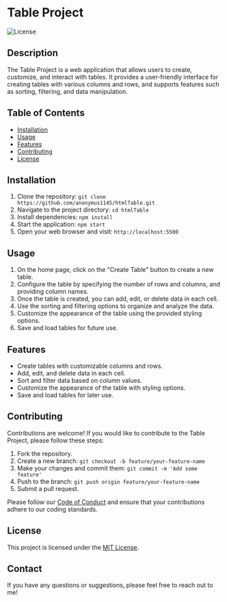 # Table Project

![License](https://img.shields.io/badge/License-MIT-blue.svg)

## Description

The Table Project is a web application that allows users to create, customize, and interact with tables. It provides a user-friendly interface for creating tables with various columns and rows, and supports features such as sorting, filtering, and data manipulation.

## Table of Contents

- [Installation](#installation)
- [Usage](#usage)
- [Features](#features)
- [Contributing](#contributing)
- [License](#license)

## Installation

1. Clone the repository: `git clone https://github.com/anonymus1145/htmlTable.git`
2. Navigate to the project directory: `cd htmlTable`
3. Install dependencies: `npm install`
4. Start the application: `npm start`
5. Open your web browser and visit: `http://localhost:5500`

## Usage

1. On the home page, click on the "Create Table" button to create a new table.
2. Configure the table by specifying the number of rows and columns, and providing column names.
3. Once the table is created, you can add, edit, or delete data in each cell.
4. Use the sorting and filtering options to organize and analyze the data.
5. Customize the appearance of the table using the provided styling options.
6. Save and load tables for future use.

## Features

- Create tables with customizable columns and rows.
- Add, edit, and delete data in each cell.
- Sort and filter data based on column values.
- Customize the appearance of the table with styling options.
- Save and load tables for later use.

## Contributing

Contributions are welcome! If you would like to contribute to the Table Project, please follow these steps:

1. Fork the repository.
2. Create a new branch: `git checkout -b feature/your-feature-name`
3. Make your changes and commit them: `git commit -m 'Add some feature'`
4. Push to the branch: `git push origin feature/your-feature-name`
5. Submit a pull request.

Please follow our [Code of Conduct](CODE_OF_CONDUCT.md) and ensure that your contributions adhere to our coding standards.

## License

This project is licensed under the [MIT License](LICENSE).

## Contact

If you have any questions or suggestions, please feel free to reach out to me!